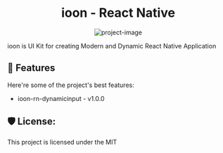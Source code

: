 <h1 align="center" id="title">ioon - React Native</h1>

<p align="center"><img src="https://socialify.git.ci/isaaholic/ioon-rn/image?language=1&amp;owner=1&amp;name=1&amp;stargazers=1&amp;theme=Light" alt="project-image"></p>

<p id="description">ioon is UI Kit for creating Modern and Dynamic React Native Application</p>

<h2>🧐 Features</h2>

Here're some of the project's best features:

- ioon-rn-dynamicinput - v1.0.0

<h2>🛡️ License:</h2>

This project is licensed under the MIT
